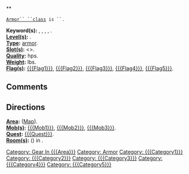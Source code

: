 **

[`Armor`` ``class`](Armor_Values "wikilink")` is ``.`  
  
  
  
  

**Keyword(s):** , , , , .  
**[Level(s)](Object_Level "wikilink"):** .  
**[Type](:Category:_Object_Types "wikilink"):**
[armor](:Category:_Armor "wikilink").  
**[Slot(s)](Object_Slots "wikilink"):** \<\>.  
**[Quality](Object_Quality "wikilink"):** hps.  
**[Weight](Object_Weight "wikilink"):** lbs.  
**[Flag(s)](:Category:_Object_Flags "wikilink"):**
[{{{Flag1}}}]({{{Flag1}}} "wikilink"),
[{{{Flag2}}}]({{{Flag2}}} "wikilink"),
[{{{Flag3}}}]({{{Flag3}}} "wikilink"),
[{{{Flag4}}}]({{{Flag4}}} "wikilink"),
[{{{Flag5}}}]({{{Flag5}}} "wikilink").  

## Comments

## Directions

**[Area](:Category:_Areas "wikilink"):**
[](:Category:_{{{Area}}} "wikilink")
([Map]({{{Area}}}_Map "wikilink")).  
**[Mob(s)](:Category:_Mobs "wikilink"):**
[{{{Mob1}}}]({{{Mob1}}} "wikilink"),
[{{{Mob2}}}]({{{Mob2}}} "wikilink"),
[{{{Mob3}}}]({{{Mob3}}} "wikilink").  
**[Quest](:Category:_Ticket_Quests "wikilink"):**
[{{{Quest}}}]({{{Quest}}} "wikilink").  
**[Room(s)](:Category:_Rooms "wikilink"):** () in .

[Category: Gear In {{{Area}}}](Category:_Gear_In_{{{Area}}} "wikilink")
[Category: Armor](Category:_Armor "wikilink") [Category:
{{{Category1}}}](Category:_{{{Category1}}} "wikilink") [Category:
{{{Category2}}}](Category:_{{{Category2}}} "wikilink") [Category:
{{{Category3}}}](Category:_{{{Category3}}} "wikilink") [Category:
{{{Category4}}}](Category:_{{{Category4}}} "wikilink") [Category:
{{{Category5}}}](Category:_{{{Category5}}} "wikilink")
